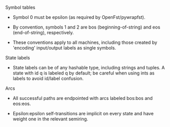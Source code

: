 Symbol tables

* Symbol 0 must be epsilon (as required by OpenFst/pywrapfst).

* By convention, symbols 1 and 2 are bos (beginning-of-string) and eos (end-of-string), respectively.

* These conventions apply to all machines, including those created by 'encoding' input/output labels as single symbols.

State labels

* State labels can be of any hashable type, including strings and tuples. A state with id q is labeled q by default; be careful when using ints as labels to avoid id/label confusion.

Arcs

* All successful paths are endpointed with arcs labeled bos:bos and eos:eos.

* Epsilon:epsilon self-transitions are implicit on every state and have weight one in the relevant semiring.
